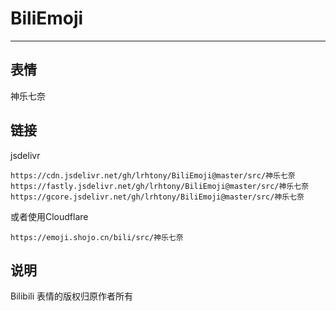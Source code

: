 # BiliEmoji
---
## 表情
神乐七奈
## 链接
jsdelivr
```
https://cdn.jsdelivr.net/gh/lrhtony/BiliEmoji@master/src/神乐七奈
https://fastly.jsdelivr.net/gh/lrhtony/BiliEmoji@master/src/神乐七奈
https://gcore.jsdelivr.net/gh/lrhtony/BiliEmoji@master/src/神乐七奈
```
或者使用Cloudflare
```
https://emoji.shojo.cn/bili/src/神乐七奈
```
## 说明
Bilibili 表情的版权归原作者所有
